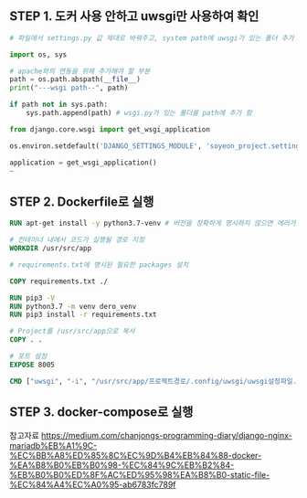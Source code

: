

## STEP 1. 도커 사용 안하고 uwsgi만 사용하여 확인 
```uwsgi.py 
# 파일에서 settings.py 값 제대로 바꿔주고, system path에 uwsgi가 있는 폴더 추가 

import os, sys

# apache와의 연동을 위해 추가해야 할 부분
path = os.path.abspath(__file__) 
print("---wsgi path--", path)

if path not in sys.path:
    sys.path.append(path) # wsgi.py가 있는 폴더를 path에 추가 함

from django.core.wsgi import get_wsgi_application

os.environ.setdefault('DJANGO_SETTINGS_MODULE', 'soyeon_project.settings.세팅파일')

application = get_wsgi_application()
~

```
## STEP 2. Dockerfile로 실행

```dockerfile
RUN apt-get install -y python3.7-venv # 버전을 정확하게 명시하지 않으면 에러가 발생;;

# 컨테이너 내에서 코드가 실행될 경로 지정
WORKDIR /usr/src/app

# requirements.txt에 명시된 필요한 packages 설치

COPY requirements.txt ./

RUN pip3 -V
RUN python3.7 -m venv dero_venv
RUN pip3 install -r requirements.txt

# Project를 /usr/src/app으로 복사
COPY . .

# 포트 설정
EXPOSE 8005

CMD ["uwsgi", "-i", "/usr/src/app/프로젝트경로/.config/uwsgi/uwsgi설정파일.ini"]
```

## STEP 3. docker-compose로 실행 




참고자료 
https://medium.com/chanjongs-programming-diary/django-nginx-mariadb%EB%A1%9C-%EC%BB%A8%ED%85%8C%EC%9D%B4%EB%84%88-docker-%EA%B8%B0%EB%B0%98-%EC%84%9C%EB%B2%84-%EB%B0%B0%ED%8F%AC%ED%95%98%EA%B8%B0-static-file-%EC%84%A4%EC%A0%95-ab6783fc789f
